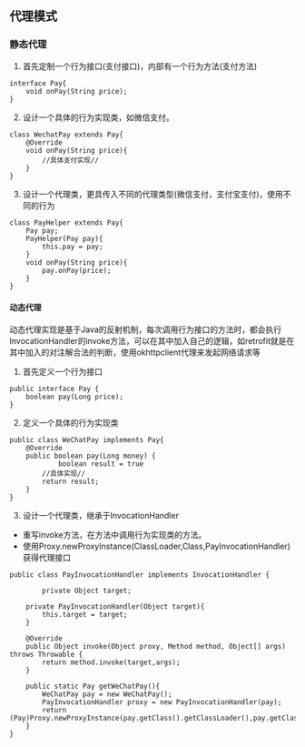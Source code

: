 ## 代理模式

### 静态代理

1. 首先定制一个行为接口(支付接口)，内部有一个行为方法(支付方法)

```
interface Pay{
	void onPay(String price);
}
```

2. 设计一个具体的行为实现类，如微信支付。

```
class WechatPay extends Pay{
	@Override
	void onPay(String price){ 
		//具体支付实现// 
	}
}
```

3. 设计一个代理类，更具传入不同的代理类型(微信支付，支付宝支付)，使用不同的行为

```
class PayHelper extends Pay{
	Pay pay;
	PayHelper(Pay pay){
		this.pay = pay;
	}
	void onPay(String price){ 
		pay.onPay(price);
	}
}
```

#### 动态代理

动态代理实现是基于Java的反射机制，每次调用行为接口的方法时，都会执行InvocationHandler的invoke方法，可以在其中加入自己的逻辑，如retrofit就是在其中加入的对注解合法的判断，使用okhttpclient代理来发起网络请求等

1. 首先定义一个行为接口

```
public interface Pay {
    boolean pay(Long price);
}
```

2. 定义一个具体的行为实现类

```
public class WeChatPay implements Pay{
    @Override
    public boolean pay(Long money) {
    		boolean result = true
        //具体实现//
        return result;
    }
}
```

3. 设计一个代理类，继承于InvocationHandler

* 重写invoke方法，在方法中调用行为实现类的方法。
* 使用Proxy.newProxyInstance(ClassLoader,Class,PayInvocationHandler)获得代理接口

```
public class PayInvocationHandler implements InvocationHandler {

		private Object target;
		
    private PayInvocationHandler(Object target){
        this.target = target;
    }

    @Override
    public Object invoke(Object proxy, Method method, Object[] args) throws Throwable {
        return method.invoke(target,args);
    }

    public static Pay getWeChatPay(){
        WeChatPay pay = new WeChatPay();
        PayInvocationHandler proxy = new PayInvocationHandler(pay);
        return (Pay)Proxy.newProxyInstance(pay.getClass().getClassLoader(),pay.getClass().getInterfaces(),proxy);
    }
}
```

